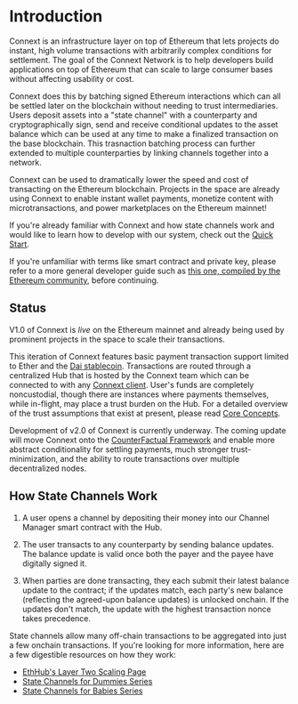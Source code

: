 # Introduction

Connext is an infrastructure layer on top of Ethereum that lets projects do instant, high volume transactions with arbitrarily complex conditions for settlement. The goal of the Connext Network is to help developers build applications on top of Ethereum that can scale to large consumer bases without affecting usability or cost.

Connext does this by batching signed Ethereum interactions which can all be settled later on the blockchain without needing to trust intermediaries. Users deposit assets into a "state channel" with a counterparty and cryptographically sign, send and receive conditional updates to the asset balance which can be used at any time to make a finalized transaction on the base blockchain. This trasnaction batching process can further extended to multiple counterparties by linking channels together into a network. 

Connext can be used to dramatically lower the speed and cost of transacting on the Ethereum blockchain. Projects in the space are already using Connext to enable instant wallet payments, monetize content with microtransactions, and power marketplaces on the Ethereum mainnet!

If you're already familiar with Connext and how state channels work and would like to learn how to develop with our system, check out the [Quick Start](../usage/gettingStarted.md).

If you're unfamiliar with terms like smart contract and private key, please refer to a more general developer guide such as [this one, compiled by the Ethereum community](https://github.com/ethereum/wiki/wiki/Ethereum-Development-Tutorial), before continuing.

## Status

V1.0 of Connext is *live* on the Ethereum mainnet and already being used by prominent projects in the space to scale their transactions.

This iteration of Connext features basic payment transaction support limited to Ether and the [Dai stablecoin](https://makerdao.com). Transactions are routed through a centralized Hub that is hosted by the Connext team which can be connected to with any [Connext client](../develop/client.md). User's funds are completely noncustodial, though there are instances where payments themselves, while in-flight, may place a trust burden on the Hub. For a detailed overview of the trust assumptions that exist at present, please read [Core Concepts](../usage/coreConcepts.md).

Development of v2.0 of Connext is currently underway. The coming update will move Connext onto the [CounterFactual Framework](https://counterfactual.io) and enable more abstract conditionality for settling payments, much stronger trust-minimization, and the ability to route transactions over multiple decentralized nodes. 

## How State Channels Work

1. A user opens a channel by depositing their money into our Channel Manager smart contract with the Hub.

2. The user transacts to any counterparty by sending balance updates. The balance update is valid once both the payer and the payee have digitally signed it. 

3.  When parties are done transacting, they each submit their latest balance update to the contract; if the updates match, each party's new balance (reflecting the agreed-upon balance updates) is unlocked onchain. If the updates don't match, the update with the highest transaction nonce takes precedence.

State channels allow many off-chain transactions to be aggregated into just a few onchain transactions. If you're looking for more information, here are a few digestible resources on how they work:

* [EthHub's Layer Two Scaling Page](https://docs.ethhub.io/ethereum-roadmap/layer-2-scaling/state-channels/)
* [State Channels for Dummies Series](https://medium.com/blockchannel/counterfactual-for-dummies-part-1-8ff164f78540)
* [State Channels for Babies Series](https://medium.com/connext/state-channels-for-babies-c39a8001d9af)

